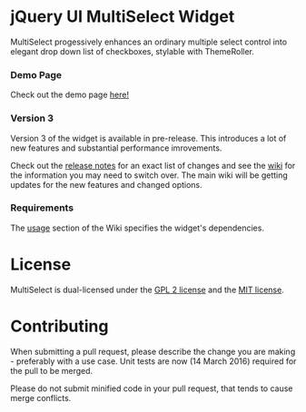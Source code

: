 # jQuery UI MultiSelect Widget

MultiSelect progessively enhances an ordinary multiple select control into elegant drop down list of checkboxes, stylable with ThemeRoller.

### Demo Page
Check out the demo page [here!](https://ehynds.github.io/jquery-ui-multiselect-widget/)

### Version 3
Version 3 of the widget is available in pre-release. This introduces a lot of new features and substantial performance imrovements.

Check out the [release notes](https://github.com/ehynds/jquery-ui-multiselect-widget/releases/tag/3.0.0) for an exact list of changes and see the [wiki](https://github.com/ehynds/jquery-ui-multiselect-widget/wiki/Migrating-to-Version-3) for the information you may need to switch over. The main wiki will be getting updates for the new features and changed options.

### Requirements
The [usage](https://github.com/ehynds/jquery-ui-multiselect-widget/wiki/Usage) section of the Wiki specifies the widget's dependencies.

# License

MultiSelect is dual-licensed under the [GPL 2 license](https://github.com/ehynds/jquery-ui-multiselect-widget/blob/master/GPL-LICENSE) and the [MIT license](https://github.com/ehynds/jquery-ui-multiselect-widget/blob/master/MIT-LICENSE).

# Contributing

When submitting a pull request, please describe the change you are making - preferably with a use case. Unit tests are now (14 March 2016) required for the pull to be merged.

Please do not submit minified code in your pull request, that tends to cause merge conflicts.
